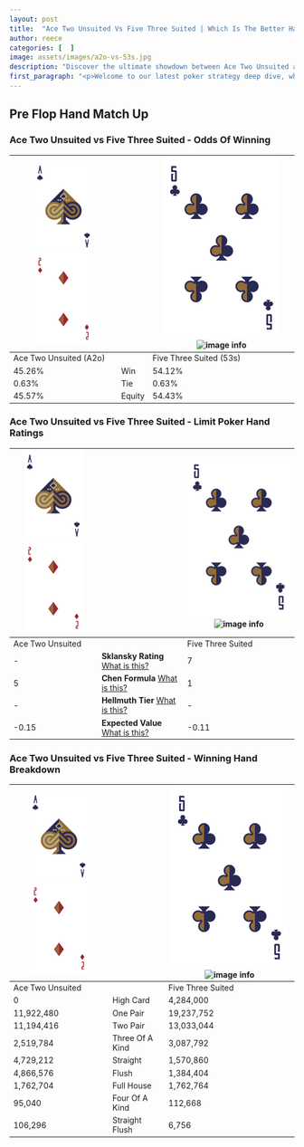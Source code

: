 ```yaml
---
layout: post
title:  "Ace Two Unsuited Vs Five Three Suited | Which Is The Better Hand In Poker? A Complete Guide"
author: reece
categories: [  ]
image: assets/images/a2o-vs-53s.jpg
description: "Discover the ultimate showdown between Ace Two Unsuited and Five Three Suited in poker! Uncover the odds, strategies, and scenarios where one hand triumphs over the other. Get ready to up your poker game with this thrilling analysis."
first_paragraph: "<p>Welcome to our latest poker strategy deep dive, where we're pitting two distinct hands against each other in a high-stakes showdown: Ace Two Unsuited vs Five Three Suited.</p><p>In the dynamic world of poker, every decision counts, and knowing which hand holds the upper hand is key to your success at the table.</p><p>In this article, we'll dissect these two hands, explore the scenarios where one dominates the other, and equip you with the knowledge to make strategic choices that can tip the odds in your favor.</p><p>Get ready to unravel the intriguing dynamics of these poker hands and elevate your game to new heights.</p>"
---
```




[comment]: # (sp0)

## Pre Flop Hand Match Up

<div class="table hand-ratings" markdown="1"> 



### Ace Two Unsuited vs Five Three Suited - Odds Of Winning


    
| ![image info](assets/images/hand1/A.png) ![image info](assets/images/hand1/2o.png) |  | ![image info](assets/images/hand2/5.png) ![image info](assets/images/hand2/3s.png) |
| -------- | -------- | -------- |
| Ace Two Unsuited (A2o) |  | Five Three Suited (53s) |
| 45.26% | Win | 54.12% |
| 0.63% | Tie | 0.63% |
| 45.57% | Equity | 54.43% |




[comment]: # (sp1)



### Ace Two Unsuited vs Five Three Suited - Limit Poker Hand Ratings


    
| ![image info](assets/images/hand1/A.png) ![image info](assets/images/hand1/2o.png) |  | ![image info](assets/images/hand2/5.png) ![image info](assets/images/hand2/3s.png) |
| -------- | -------- | -------- |
| Ace Two Unsuited |  | Five Three Suited |
| - | **Sklansky Rating** [What is this?](/sklansky-rating-explained) | 7 |
| 5 | **Chen Formula** [What is this?](/chen-formula-explained) | 1 |
| - | **Hellmuth Tier** [What is this?](/Hellmuth-tier-explained) | - |
| -0.15 | **Expected Value** [What is this?](/expected-value-explained) | -0.11 |




[comment]: # (sp2)



### Ace Two Unsuited vs Five Three Suited - Winning Hand Breakdown


    
| ![image info](assets/images/hand1/A.png) ![image info](assets/images/hand1/2o.png) |  | ![image info](assets/images/hand2/5.png) ![image info](assets/images/hand2/3s.png) |
| -------- | -------- | -------- |
| Ace Two Unsuited |  | Five Three Suited |
| 0 | High Card | 4,284,000 |
| 11,922,480 | One Pair | 19,237,752 |
| 11,194,416 | Two Pair | 13,033,044 |
| 2,519,784 | Three Of A Kind | 3,087,792 |
| 4,729,212 | Straight | 1,570,860 |
| 4,866,576 | Flush | 1,384,404 |
| 1,762,704 | Full House | 1,762,764 |
| 95,040 | Four Of A Kind | 112,668 |
| 106,296 | Straight Flush | 6,756 |




[comment]: # (sp3)



</div>

[comment]: # (sp4)



[comment]: # (sp5)

